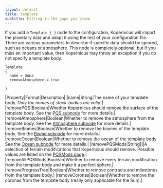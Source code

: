 ```yaml
---
layout: default
title: Template
subtitle: Filling in the gaps you leave
---
```


If you add a  `Template { }` node to the configuration, Kopernicus will import the planetary data and adapt it using the rest of your configuration file. There are various parameters to describe if specific data should be ignored, such as oceans or atmosphere. This node is completely optional, but if you miss an important value, then Kopernicus may throw an exception if you do not specify a template body.

```
Template
{
  name = Duna
  removeAtmosphere = true
  
}
```

|Property|Format|Description|
|name|String|The name of your template body. *Only the names of stock-bodies are valid.*|
|removePQS|Boolean|Whether Kopernicus should remove the surface of the template body. See the [PQS subnode](/main/PQS.md) for more details.|
|removeAtmosphere|Boolean|Whether to remove the atmosphere from the template body. See the [Atmosphere subnode](/main/Atmosphere.md) for more details.|
|removeBiomes|Boolean|Whether to remove the biomes of the template body. See the [Biome subnode](/main/Properties/Biome.md) for more details.|
|removeOcean|Boolean|Whether to remove the ocean of the template body. See the [Ocean subnode](/main/Oceans.md) for more details.|
|removePQSMods|String[]|A selection of terrain modifications that Kopernicus should remove. Possible values are listed on the [PQSMods page](/PQSMods/PQSMods.md).|
|removeAllPQSMods|Boolean|Whether to remove every terrain modification from the template body and make it a perfect sphere.|
|removeProgressTree|Boolean|Whether to remove contracts and milestones from the template body.|
|removeCoronas|Boolean|Whether to remove the coronas from the template body (really only applicable for the Sun).|
